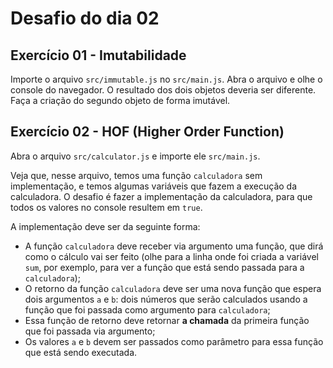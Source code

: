 # Desafio do dia 02

## Exercício 01 - Imutabilidade

Importe o arquivo `src/immutable.js` no `src/main.js`. Abra o arquivo e olhe o console do navegador.
O resultado dos dois objetos deveria ser diferente. Faça a criação do segundo objeto
de forma imutável.

## Exercício 02 - HOF (Higher Order Function)
Abra o arquivo `src/calculator.js` e importe ele `src/main.js`.

Veja que, nesse arquivo, temos uma função `calculadora` sem implementação, e temos
algumas variáveis que fazem a execução da calculadora. O desafio é fazer a implementação da
calculadora, para que todos os valores no console resultem em `true`.

A implementação deve ser da seguinte forma:
- A função `calculadora` deve receber via argumento uma função, que dirá como o cálculo vai ser feito (olhe para a linha onde foi criada a variável `sum`, por exemplo, para ver a função que está sendo passada para a `calculadora`);
- O retorno da função `calculadora` deve ser uma nova função que espera dois argumentos `a` e `b`: dois números que serão calculados usando a função que foi passada como argumento para `calculadora`; 
- Essa função de retorno deve retornar **a chamada** da primeira função que foi passada via argumento; 
- Os valores `a` e `b` devem ser passados como parâmetro para essa função que está sendo executada.
